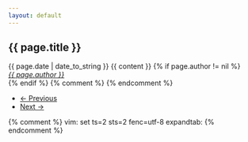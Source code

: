 ```yaml
---
layout: default
---
```

<article itemscope itemtype="http://schema.org/Article" pubdate="{{ page.date | date_to_xmlschema }}" class="container-fluid">
  <h1 itemprop="name">{{ page.title }}</h1>
  <time itemprop="datePublished" class="meta" content="{{ page.date | date_to_xmlschema }}" datetime="{{ page.date | date_to_xmlschema }}">{{ page.date | date_to_string }}</time>
  {{ content }}
  {% if page.author != nil %}
  <address rel="author">
    <a href="//twitter.com/serverhorror">
      <span  itemprop="author" itemscope itemtype="http://schema.org/Person">
        <span itemprop="name">{{ page.author }}</span>
      </span>
    </a>
  </address>
  {% endif %}
  {% comment %}
  {% endcomment %}
</article>
<ul class="pager">
  <li class="previous"><a href="{{ site.baseurl }}{{ page.previous.url }}" rel="previous">&larr; Previous</a></li>
  <li class="next"><a href="{{ site.baseurl }}{{ page.next.url }}" rel="next">Next &rarr;</a></li>
</ul>
{% comment %} vim: set ts=2 sts=2 fenc=utf-8 expandtab: {% endcomment %}

